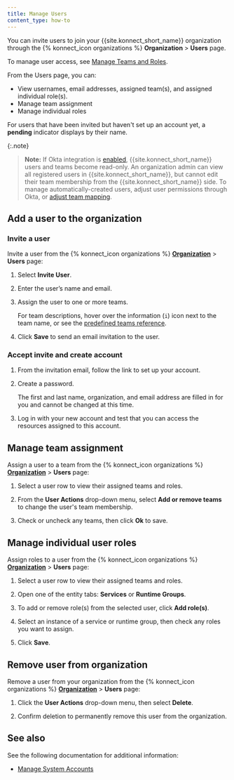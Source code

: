 ```yaml
---
title: Manage Users
content_type: how-to
---
```


You can invite users to join your {{site.konnect_short_name}} organization through the {% konnect_icon organizations %} **Organization** > **Users** page.

To manage user access, see [Manage Teams and Roles](/konnect/org-management/teams-and-roles/).

From the Users page, you can:
* View usernames, email addresses, assigned team(s), and assigned individual role(s).
* Manage team assignment
* Manage individual roles

For users that have been invited but haven't set up an account yet, a **pending** indicator displays by their name.

{:.note}
> **Note:** If Okta integration is [enabled](/konnect/org-management/okta-idp/),
{{site.konnect_short_name}} users and teams become read-only. An organization
admin can view all registered users in {{site.konnect_short_name}}, but cannot
edit their team membership from the {{site.konnect_short_name}} side. To manage
automatically-created users, adjust user permissions through Okta, or
[adjust team mapping](/konnect/org-management/okta-idp/#map-teams-to-groups).

## Add a user to the organization

### Invite a user

Invite a user from the {% konnect_icon organizations %} [**Organization**](https://cloud.konghq.com/organization/) > **Users** page:

1. Select **Invite User**.
1. Enter the user’s name and email.
1. Assign the user to one or more teams.

    For team descriptions, hover over the information (`i`) icon next to the team name,
    or see the [predefined teams reference](/konnect/org-management/teams-and-roles/teams-reference/).

1. Click **Save** to send an email invitation to the user.

### Accept invite and create account

1. From the invitation email, follow the link to set up your account.
1. Create a password.

    The first and last name, organization, and email address are filled in for
    you and cannot be changed at this time.

1. Log in with your new account and test that you can access the resources
assigned to this account.

## Manage team assignment

Assign a user to a team from the {% konnect_icon organizations %} [**Organization**](https://cloud.konghq.com/organization/) > **Users** page:

1. Select a user row to view their assigned teams and roles.

1. From the **User Actions** drop-down menu, select **Add or remove teams** to change the user's team membership.

1. Check or uncheck any teams, then click **Ok** to save.


## Manage individual user roles

Assign roles to a user from the {% konnect_icon organizations %} [**Organization**](https://cloud.konghq.com/organization/) > **Users** page:

1. Select a user row to view their assigned teams and roles.

1. Open one of the entity tabs: **Services** or **Runtime Groups**.

1. To add or remove role(s) from the selected user, click **Add role(s)**.

1. Select an instance of a service or runtime group, then check any roles you want to assign.

1. Click **Save**.


## Remove user from organization

Remove a user from your organization from the {% konnect_icon organizations %} [**Organization**](https://cloud.konghq.com/organization/) > **Users** page:

1. Click the **User Actions** drop-down menu, then select **Delete**.

1. Confirm deletion to permanently remove this user from the organization.

## See also

See the following documentation for additional information:
* [Manage System Accounts](/konnect/org-management/system-accounts/)